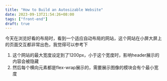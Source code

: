 ```yaml
---
title: "How to Build an Autosizable Website"
date: 2023-09-13T21:54:26+08:00
tags: ["front-end"]
draft: true
---
```


今天在浏览好看的布局时，看到一个适应自动布局的网站，这个网站在小屏大屏上的页面交互都非常出色，我觉得可以参考下

1. 这个网站的最大宽度设定到了1200px，小于这个宽度时，影响header展示的内容会被隐藏
2. 然后每个横向元素都是flex-wrap展示的，需要展示图像的模块会有个最小宽度
